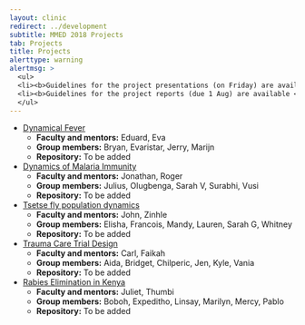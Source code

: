 ```yaml
---
layout: clinic
redirect: ../development
subtitle: MMED 2018 Projects
tab: Projects
title: Projects
alerttype: warning
alertmsg: >
  <ul>
  <li><b>Guidelines for the project presentations (on Friday) are available <a href="./projectPresentations">here</a>.</b></li>
  <li><b>Guidelines for the project reports (due 1 Aug) are available <a href="./projectReports">here</a>.</b></li>
  </ul>
---
```


- [Dynamical Fever](./dynamicalFever)
    - **Faculty and mentors:**  Eduard, Eva
    - **Group members:**  Bryan, Evaristar, Jerry, Marijn
    - **Repository:** To be added
- [Dynamics of Malaria Immunity](./malariaImmunity)
    - **Faculty and mentors:**  Jonathan, Roger
    - **Group members:**  Julius, Olugbenga, Sarah V, Surabhi, Vusi
    - **Repository:** To be added
- [Tsetse fly population dynamics](./tsetse)
    - **Faculty and mentors:**  John, Zinhle
    - **Group members:** Elisha, Francois, Mandy, Lauren, Sarah G, Whitney
    - **Repository:** To be added
- [Trauma Care Trial Design](./traumaTrial)
    - **Faculty and mentors:**  Carl, Faikah
    - **Group members:** Aida, Bridget, Chilperic, Jen, Kyle, Vania
    - **Repository:** To be added
- [Rabies Elimination in Kenya](./rabiesKenya)
    - **Faculty and mentors:**  Juliet, Thumbi
    - **Group members:**  Boboh, Expeditho, Linsay, Marilyn, Mercy, Pablo
    - **Repository:** To be added
